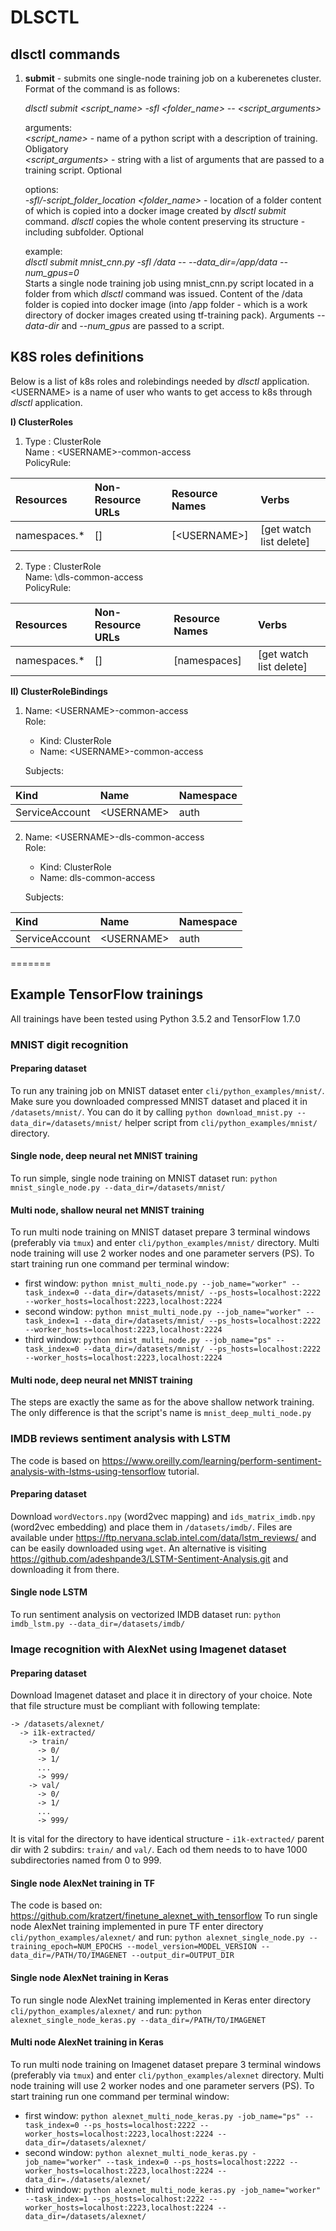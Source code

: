 # DLSCTL

## **dlsctl** commands

<ol>
<li> <b>submit</b> - submits one single-node training job on a kuberenetes cluster. Format of the command is as follows:

_dlsctl submit <script_name> -sfl <folder_name> -- <script_arguments>_

arguments:<br>
_<script_name>_ - name of a python script with a description of training. Obligatory<br>
_<script_arguments>_ - string with a list of arguments that are passed to a training script. Optional<br>

options:<br>
_-sfl/-script_folder_location <folder_name>_ - location of a folder content of which is copied into a docker image created
by _dlsctl submit_ command. _dlsctl_ copies the whole content preserving its structure - including subfolder. Optional<br>

example:<br>
_dlsctl submit mnist_cnn.py -sfl /data -- --data_dir=/app/data --num_gpus=0_<br>
Starts a single node training job using mnist_cnn.py script located in a folder from which _dlsctl_ command was issued. Content of
the /data folder is copied into docker image (into /app folder - which is a work directory of docker images created using
tf-training pack). Arguments _--data-dir_ and _--num_gpus_ are passed to a script.
</li>
</ol>


## K8S roles definitions

Below is a list of k8s roles and rolebindings needed by _dlsctl_ application. \<USERNAME> is a name of
user who wants to get access to k8s through _dlsctl_ application.

**I) ClusterRoles**
1) Type : ClusterRole<br>
Name : \<USERNAME>-common-access<br>
PolicyRule:

  | Resources | Non-Resource URLs | Resource Names | Verbs |
  |:--- |:---|:---|:---|
  | namespaces.* | [] | [\<USERNAME>] | [get watch list delete] |


2) Type : ClusterRole<br>
Name: \dls-common-access<br>
PolicyRule:

  | Resources | Non-Resource URLs | Resource Names | Verbs |
  |:--- |:--- |:--- |:--- |
  | namespaces.* | [] | [namespaces] | [get watch list delete] |

**II) ClusterRoleBindings**
1) Name: \<USERNAME>-common-access<br>
   Role:<br>
	+ Kind:  ClusterRole<br>
	+ Name:  \<USERNAME>-common-access<br>

	Subjects:

  | Kind | Name | Namespace |
  |:--- |:--- |:--- |
  | ServiceAccount | \<USERNAME> | auth |

2) Name: \<USERNAME>-dls-common-access<br>
Role:
	+ Kind:  ClusterRole
	+ Name:  dls-common-access

	Subjects:

  |Kind | Name | Namespace |
  |:--- |:--- |:---|
  | ServiceAccount | \<USERNAME> | auth |
=======
## Example TensorFlow trainings

All trainings have been tested using Python 3.5.2 and TensorFlow 1.7.0


### MNIST digit recognition

#### Preparing dataset
To run any training job on MNIST dataset enter `cli/python_examples/mnist/`. Make sure you downloaded compressed MNIST dataset and placed it in `/datasets/mnist/`. You can do it by calling `python download_mnist.py --data_dir=/datasets/mnist/` helper script from `cli/python_examples/mnist/` directory.

#### Single node, deep neural net MNIST training
To run simple, single node training on MNIST dataset run: `python mnist_single_node.py --data_dir=/datasets/mnist/`

#### Multi node, shallow neural net MNIST training
To run multi node training on MNIST dataset prepare 3 terminal windows (preferably via `tmux`) and enter `cli/python_examples/mnist/` directory. Multi node training will use 2 worker nodes and one parameter servers (PS). To start training run one command per terminal window:

* first window: `python mnist_multi_node.py --job_name="worker" --task_index=0 --data_dir=/datasets/mnist/ --ps_hosts=localhost:2222 --worker_hosts=localhost:2223,localhost:2224`
* second window: `python mnist_multi_node.py --job_name="worker" --task_index=1 --data_dir=/datasets/mnist/ --ps_hosts=localhost:2222 --worker_hosts=localhost:2223,localhost:2224`
* third window: `python mnist_multi_node.py --job_name="ps" --task_index=0 --data_dir=/datasets/mnist/ --ps_hosts=localhost:2222 --worker_hosts=localhost:2223,localhost:2224`

#### Multi node, deep neural net MNIST training
The steps are exactly the same as for the above shallow network training. The only difference is that the script's name is `mnist_deep_multi_node.py`


### IMDB reviews sentiment analysis with LSTM
The code is based on https://www.oreilly.com/learning/perform-sentiment-analysis-with-lstms-using-tensorflow tutorial.

#### Preparing dataset
Download `wordVectors.npy` (word2vec mapping) and `ids_matrix_imdb.npy` (word2vec embedding) and place them in `/datasets/imdb/`. Files are available under https://ftp.nervana.sclab.intel.com/data/lstm_reviews/ and can be easily downloaded using `wget`. An alternative is visiting https://github.com/adeshpande3/LSTM-Sentiment-Analysis.git and downloading it from there.

#### Single node LSTM
To run sentiment analysis on vectorized IMDB dataset run: `python imdb_lstm.py --data_dir=/datasets/imdb/`


### Image recognition with AlexNet using Imagenet dataset

#### Preparing dataset
Download Imagenet dataset and place it in directory of your choice. Note that file structure must be compliant with following template:
```
-> /datasets/alexnet/
  -> i1k-extracted/
    -> train/
      -> 0/
      -> 1/
      ...
      -> 999/
    -> val/
      -> 0/
      -> 1/
      ...
      -> 999/
  ```
It is vital for the directory to have identical structure - `i1k-extracted/` parent dir with 2 subdirs: `train/` and `val/`. Each od them needs to to have 1000 subdirectories named from 0 to 999. 
 
#### Single node AlexNet training in TF
The code is based on: https://github.com/kratzert/finetune_alexnet_with_tensorflow
To run single node AlexNet training implemented in pure TF enter directory `cli/python_examples/alexnet/` and run: `python alexnet_single_node.py --training_epoch=NUM_EPOCHS --model_version=MODEL_VERSION --data_dir=/PATH/TO/IMAGENET --output_dir=OUTPUT_DIR`


#### Single node AlexNet training in Keras
To run single node AlexNet training implemented in Keras enter directory `cli/python_examples/alexnet/` and run: `python alexnet_single_node_keras.py --data_dir=/PATH/TO/IMAGENET`
 
#### Multi node AlexNet training in Keras
To run multi node training on Imagenet dataset prepare 3 terminal windows (preferably via `tmux`) and enter `cli/python_examples/alexnet` directory. Multi node training will use 2 worker nodes and one parameter servers (PS). To start training run one command per terminal window:

* first window: `python alexnet_multi_node_keras.py -job_name="ps" --task_index=0 --ps_hosts=localhost:2222 --worker_hosts=localhost:2223,localhost:2224 --data_dir=/datasets/alexnet/`
* second window: `python alexnet_multi_node_keras.py -job_name="worker" --task_index=0 --ps_hosts=localhost:2222 --worker_hosts=localhost:2223,localhost:2224 --data_dir=./datasets/alexnet/`
* third window: `python alexnet_multi_node_keras.py -job_name="worker" --task_index=1 --ps_hosts=localhost:2222 --worker_hosts=localhost:2223,localhost:2224 --data_dir=/datasets/alexnet/`
